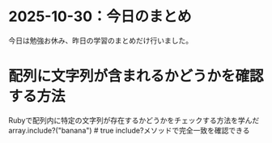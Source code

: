 # 2025-10-30：今日のまとめ
今日は勉強お休み、昨日の学習のまとめだけ行いました。

# 配列に文字列が含まれるかどうかを確認する方法

Rubyで配列内に特定の文字列が存在するかどうかをチェックする方法を学んだ
array.include?("banana")  # true
include?メソッドで完全一致を確認できる
